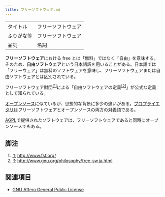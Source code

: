 ```yaml
---
title: フリーソフトウェア.md
---
```

<div>

|            |                    |
|------------|--------------------|
| タイトル   | フリーソフトウェア |
| ふりがな等 | フリーソフトウェア |
| 品詞       | 名詞               |

  
**フリーソフトウェア**における free とは「無料」ではなく「自由」を意味する。そのため、**自由ソフトウェア**という日本語訳を用いることがある。日本語では「フリーウェア」は無料のソフトウェアを意味し、フリーソフトウェアまたは自由ソフトウェアとは区別されている。

フリーソフトウェア財団<sup>[\[1\]](#cite_note-1)</sup>による「自由ソフトウェアの定義<sup>[\[2\]](#cite_note-2)</sup>」が公式な定義として知られている。

[オープンソース](/%E3%82%AA%E3%83%BC%E3%83%97%E3%83%B3%E3%82%BD%E3%83%BC%E3%82%B9 "オープンソース")に似ているが、思想的な背景に多少の違いがある。[プロプライエタリ](/%E3%83%97%E3%83%AD%E3%83%97%E3%83%A9%E3%82%A4%E3%82%A8%E3%82%BF%E3%83%AA "プロプライエタリ")はフリーソフトウェアとオープンソースの両方の対義語である。

[AGPL](/GNU_Affero_General_Public_License "GNU Affero General Public License")で提供されたソフトウェアは、フリーソフトウェアであると同時にオープンソースでもある。

## 脚注

<div>

1.  [↑](#cite_ref-1) <a href="http://www.fsf.org/" rel="nofollow">http://www.fsf.org/</a>
2.  [↑](#cite_ref-2) <a href="http://www.gnu.org/philosophy/free-sw.ja.html" rel="nofollow">http://www.gnu.org/philosophy/free-sw.ja.html</a>

</div>

## 関連項目

-   [GNU Affero General Public License](/GNU_Affero_General_Public_License "GNU Affero General Public License")

</div>
